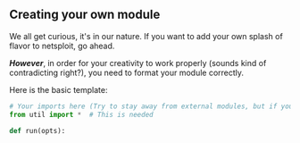 ## Creating your own module

We all get curious, it's in our nature. If you want to add your own splash of flavor to netsploit, go ahead.

___However___, in order for your creativity to work properly (sounds kind of contradicting right?), you need to format your module correctly.

Here is the basic template:

```python
# Your imports here (Try to stay away from external modules, but if you really need it I might make an exception)
from util import *  # This is needed

def run(opts):
    

```

